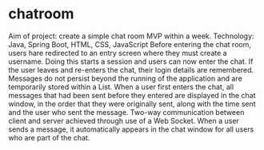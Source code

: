# chatroom
Aim of project: create a simple chat room MVP within a week.
Technology: Java, Spring Boot, HTML, CSS, JavaScript
Before entering the chat room, users hare redirected to an entry screen where they must create a username. Doing this starts a session and users can now enter the chat.
If the user leaves and re-enters the chat, their login details are remembered. 
Messages do not persist beyond the running of the application and are temporarily stored within a List.
When a user first enters the chat, all messages that had been sent before they entered are displayed in the chat window, in the order that they were originally sent, along with the time sent and the user who sent the message.
Two-way communication between client and server achieved through use of a Web Socket. When a user sends a message, it automatically appears in the chat window for all users who are part of the chat.

